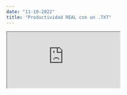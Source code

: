 ```yaml
---
date: "11-10-2022"
title: "Productividad REAL con un .TXT"
---
```

<iframe src="https://www.youtube.com/embed/_vl_V6Q_uiM" allowfullscreen></iframe>
